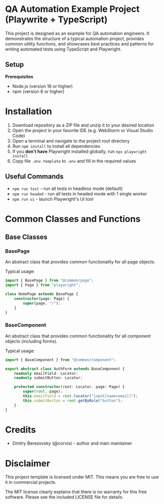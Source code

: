 # QA Automation Example Project (Playwrite + TypeScript)

This project is designed as an example for QA automation engineers. It demonstrates the structure of a typical 
automation project, provides common utility functions, and showcases best practices and patterns for writing automated 
tests using TypeScript and Playwright.

## Setup

**Prerequisites**

* Node.js (version 16 or higher)
* npm (version 6 or higher)

# Installation

1. Download repository as a ZIP file and unzip it to your desired location
2. Open the project in your favorite IDE (e.g. WebStorm or Visual Studio Code)
3. Open a terminal and navigate to the project root directory
4. Run `npm install` to install all dependencies
5. If you **don't have** Playwright installed globally, run `npx playwright install`
6. Copy file `.env.template` to `.env` and fill in the required values

## Useful Commands

* `npm run test` - run all tests in headless mode (default)
* `npm run headed` - run all tests in headed mode with 1 single worker 
* `npm run ui` - launch Playwright's UI tool

# Common Classes and Functions

## Base Classes

### BasePage

An abstract class that provides common functionality for all page objects.

Typical usage:
    
```typescript
import { BasePage } from "@common/page";
import { Page } from "playwright";

class HomePage extends BasePage {
    constructor(page: Page) {
        super(page, "/");
    }
}
```

### BaseComponent

An abstract class that provides common functionality for all component objects (including forms).

Typical usage:

```typescript
import { BaseComponent } from "@common/component";

export abstract class AuthForm extends BaseComponent {
    readonly emailField: Locator;
    readonly submitButton: Locator;

    protected constructor(root: Locator, page: Page) {
        super(root, page);
        this.emailField = root.locator("input[name=email]");
        this.submitButton = root.getByRole("button");
    }
}
```

# Credits

* Dmitry Berezovsky (@corvis) - author and main maintainer

# Disclaimer

This project template is licensed under MIT. This means you are free to use it in commercial projects.

The MIT license clearly explains that there is no warranty for this free software. 
Please see the included LICENSE file for details.